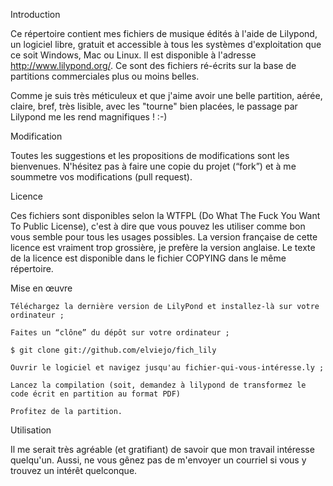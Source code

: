 Introduction

Ce répertoire contient mes fichiers de musique édités à l'aide de Lilypond, un logiciel libre, gratuit et accessible à tous les systèmes d'exploitation que ce soit Windows, Mac ou Linux. Il est disponible à l'adresse http://www.lilypond.org/.
Ce sont des fichiers ré-écrits sur la base de partitions commerciales plus ou moins belles. 

Comme je suis très méticuleux et que j'aime avoir une belle partition, aérée, claire, bref, très lisible, avec les "tourne" bien placées, le passage par Lilypond me les rend magnifiques ! :-)

Modification

Toutes les suggestions et les propositions de modifications sont les bienvenues. N'hésitez pas à faire une copie du projet (“fork”) et à me soummetre vos modifications (pull request).

Licence

Ces fichiers sont disponibles selon la WTFPL (Do What The Fuck You Want To Public License), c'est à dire que vous pouvez les utiliser comme bon vous semble pour tous les usages possibles. La version française de cette licence est vraiment trop grossière, je prefère la version anglaise. Le texte de la licence est disponible dans le fichier COPYING dans le même répertoire.


Mise en œuvre

    Téléchargez la dernière version de LilyPond et installez-là sur votre ordinateur ;

    Faites un “clône” du dépôt sur votre ordinateur ;

    $ git clone git://github.com/elviejo/fich_lily

    Ouvrir le logiciel et navigez jusqu'au fichier-qui-vous-intéresse.ly ;

    Lancez la compilation (soit, demandez à lilypond de transformez le code écrit en partition au format PDF) 

    Profitez de la partition.

Utilisation

Il me serait très agréable (et gratifiant) de savoir que mon travail intéresse quelqu'un. Aussi, ne vous gênez pas de m'envoyer un courriel si vous y trouvez un intérêt quelconque. 
